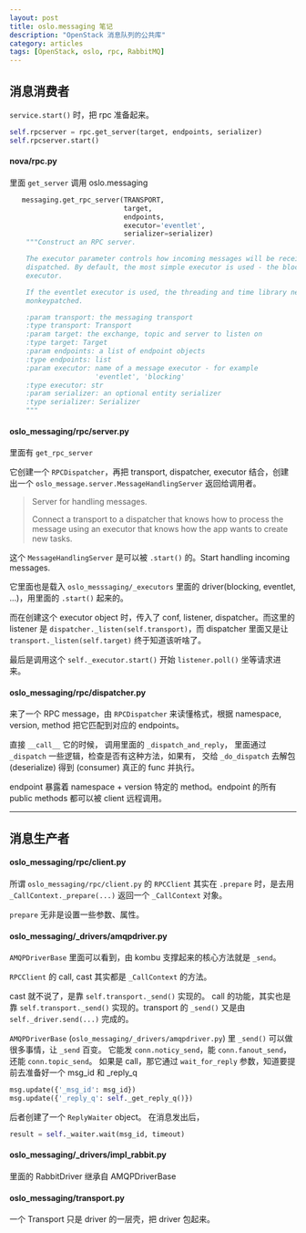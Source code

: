 ```yaml
---
layout: post
title: oslo.messaging 笔记
description: "OpenStack 消息队列的公共库"
category: articles
tags: [OpenStack, oslo, rpc, RabbitMQ]
---
```


## 消息消费者

`service.start()` 时，把 rpc 准备起来。

```python
self.rpcserver = rpc.get_server(target, endpoints, serializer)
self.rpcserver.start()
```

#### nova/rpc.py

里面 `get_server` 调用 oslo.messaging

```python
   messaging.get_rpc_server(TRANSPORT,
                            target,
                            endpoints,
                            executor='eventlet',
                            serializer=serializer)
    """Construct an RPC server.

    The executor parameter controls how incoming messages will be received and
    dispatched. By default, the most simple executor is used - the blocking
    executor.

    If the eventlet executor is used, the threading and time library need to be
    monkeypatched.

    :param transport: the messaging transport
    :type transport: Transport
    :param target: the exchange, topic and server to listen on
    :type target: Target
    :param endpoints: a list of endpoint objects
    :type endpoints: list
    :param executor: name of a message executor - for example
                     'eventlet', 'blocking'
    :type executor: str
    :param serializer: an optional entity serializer
    :type serializer: Serializer
    """
```

#### oslo_messaging/rpc/server.py

里面有 `get_rpc_server`

它创建一个 `RPCDispatcher`，再把 transport, dispatcher, executor 结合，创建出一个 `oslo_message.server.MessageHandlingServer` 返回给调用者。

> Server for handling messages.
>
> Connect a transport to a dispatcher that knows how to process the message using an executor that knows how the app wants to create new tasks.

这个 `MessageHandlingServer` 是可以被 `.start()` 的。Start handling incoming messages.

它里面也是载入 `oslo_messsaging/_executors` 里面的 driver(blocking, eventlet, ...)，用里面的 `.start()` 起来的。

而在创建这个 executor object 时，传入了 conf, listener, dispatcher。而这里的 listener 是 `dispatcher._listen(self.transport)`，而 dispatcher 里面又是让 `transport._listen(self.target)` 终于知道该听啥了。

最后是调用这个 `self._executor.start()` 开始 `listener.poll()` 坐等请求进来。

#### oslo_messaging/rpc/dispatcher.py

来了一个 RPC message，由 `RPCDispatcher` 来读懂格式，根据 namespace, version, method 把它匹配到对应的 endpoints。

直接 `__call__` 它的时候，
调用里面的 `_dispatch_and_reply`，
里面通过 `_dispatch` 一些逻辑，检查是否有这种方法，如果有，
交给 `_do_dispatch` 去解包 (deserialize) 得到 (consumer) 真正的 func 并执行。

endpoint 暴露着 namespace + version 特定的 method。endpoint 的所有 public methods 都可以被 client 远程调用。

-----------------

## 消息生产者

#### oslo_messaging/rpc/client.py

所谓 `oslo_messaging/rpc/client.py` 的 `RPCClient`
其实在 `.prepare` 时，是去用 `_CallContext._prepare(...)` 返回一个 `_CallContext` 对象。

`prepare` 无非是设置一些参数、属性。

#### oslo_messaging/_drivers/amqpdriver.py

`AMQPDriverBase` 里面可以看到，由 kombu 支撑起来的核心方法就是 `_send`。

`RPCClient` 的 call, cast 其实都是 `_CallContext` 的方法。

cast 就不说了，是靠 `self.transport._send()` 实现的。
call 的功能，其实也是靠 `self.transport._send()` 实现的。transport 的 `_send()` 又是由 `self._driver.send(...)` 完成的。

`AMQPDriverBase` (`oslo_messaging/_drivers/amqpdriver.py`) 里 `_send()` 可以做很多事情，让 `_send` 百变。
它能发 `conn.noticy_send`，能 `conn.fanout_send`，还能 `conn.topic_send`。
如果是 call，那它通过 `wait_for_reply` 参数，知道要提前去准备好一个 msg_id 和 _reply_q

```python
msg.update({'_msg_id': msg_id})
msg.update({'_reply_q': self._get_reply_q()})
```

后者创建了一个 `ReplyWaiter` object。
在消息发出后，

```python
result = self._waiter.wait(msg_id, timeout)
```

#### oslo_messaging/_drivers/impl_rabbit.py

里面的 RabbitDriver 继承自 AMQPDriverBase

#### oslo_messaging/transport.py

一个 Transport 只是 driver 的一层壳，把 driver 包起来。
